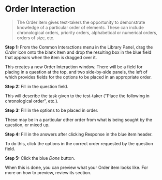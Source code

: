 # Order Interaction

>The Order item gives test-takers the opportunity to demonstrate knowledge of a particular order of elements. These can include chronological orders, priority orders, alphabetical or numerical orders, orders of size, etc.

**Step 1:** From the Common Interactions menu in the Library Panel, drag the *Order* icon onto the blank Item and drop the resulting box in the blue field that appears when the item is dragged over it.

This creates a new Order Interaction window. There will be a field for placing in a question at the top, and two side-by-side panels, the left of which provides fields for the options to be placed in an appropriate order.

**Step 2:** Fill in the question field. 

This will describe the task given to the test-taker ("Place the following in chronological order", etc.).

**Step 3:** Fill in the options to be placed in order.

These may be in a particular other order from what is being sought by the question, or mixed up.

**Step 4:** Fill in the answers after clicking Response in the blue item header.

To do this, click the options in the correct order requested by the question field.

**Step 5:** Click the blue *Done* button.

When this is done, you can preview what your Order item looks like. For more on how to preview, review its section.